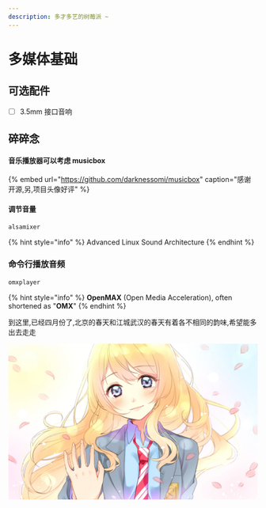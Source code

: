 ```yaml
---
description: 多才多艺的树莓派 ~
---
```


# 多媒体基础

## 可选配件

* [ ] 3.5mm 接口音响

## 碎碎念

#### 音乐播放器可以考虑 musicbox

{% embed url="https://github.com/darknessomi/musicbox" caption="感谢开源,另,项目头像好评" %}

#### 调节音量

```bash
alsamixer
```

{% hint style="info" %}
Advanced Linux Sound Architecture
{% endhint %}

### 命令行播放音频

```bash
omxplayer
```

{% hint style="info" %}
**OpenMAX** \(Open Media Acceleration\), often shortened as "**OMX**"
{% endhint %}

到这里,已经四月份了,北京的春天和江城武汉的春天有着各不相同的韵味,希望能多出去走走

![&#x56DB;&#x8C0E;&#x8FD8;&#x662F;&#x90A3;&#x4E48;&#x7684;&#x8BA9;&#x4EBA;&#x6000;&#x5FF5;&#x554A;](.gitbook/assets/200005.jpg)

